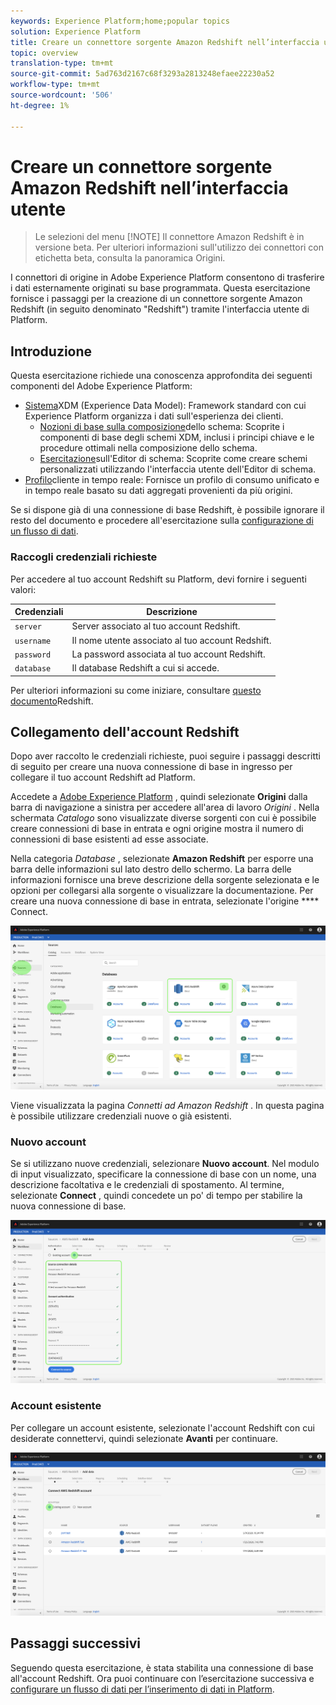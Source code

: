 ```yaml
---
keywords: Experience Platform;home;popular topics
solution: Experience Platform
title: Creare un connettore sorgente Amazon Redshift nell’interfaccia utente
topic: overview
translation-type: tm+mt
source-git-commit: 5ad763d2167c68f3293a2813248efaee22230a52
workflow-type: tm+mt
source-wordcount: '506'
ht-degree: 1%

---
```



# Creare un connettore sorgente Amazon Redshift nell’interfaccia utente

>Le selezioni del menu [!NOTE]
>Il connettore Amazon Redshift è in versione beta. Per ulteriori informazioni sull&#39;utilizzo dei connettori con etichetta beta, consulta la panoramica [](../../../../home.md#terms-and-conditions) Origini.

I connettori di origine in  Adobe Experience Platform consentono di trasferire i dati esternamente originati su base programmata. Questa esercitazione fornisce i passaggi per la creazione di un connettore sorgente Amazon Redshift (in seguito denominato &quot;Redshift&quot;) tramite l&#39;interfaccia utente di Platform.

## Introduzione

Questa esercitazione richiede una conoscenza approfondita dei seguenti componenti del  Adobe Experience Platform:

- [Sistema](../../../../../xdm/home.md)XDM (Experience Data Model): Framework standard con cui  Experience Platform organizza i dati sull&#39;esperienza dei clienti.
   - [Nozioni di base sulla composizione](../../../../../xdm/schema/composition.md)dello schema: Scoprite i componenti di base degli schemi XDM, inclusi i principi chiave e le procedure ottimali nella composizione dello schema.
   - [Esercitazione](../../../../../xdm/tutorials/create-schema-ui.md)sull&#39;Editor di schema: Scoprite come creare schemi personalizzati utilizzando l&#39;interfaccia utente dell&#39;Editor di schema.
- [Profilo](../../../../../profile/home.md)cliente in tempo reale: Fornisce un profilo di consumo unificato e in tempo reale basato su dati aggregati provenienti da più origini.

Se si dispone già di una connessione di base Redshift, è possibile ignorare il resto del documento e procedere all&#39;esercitazione sulla [configurazione di un flusso di dati](../../dataflow/databases.md).

### Raccogli credenziali richieste

Per accedere al tuo account Redshift su Platform, devi fornire i seguenti valori:

| **Credenziali** | **Descrizione** |
| -------------- | --------------- |
| `server` | Server associato al tuo account Redshift. |
| `username` | Il nome utente associato al tuo account Redshift. |
| `password` | La password associata al tuo account Redshift. |
| `database` | Il database Redshift a cui si accede. |

Per ulteriori informazioni su come iniziare, consultare [questo documento](https://docs.aws.amazon.com/redshift/latest/gsg/getting-started.html)Redshift.

## Collegamento dell&#39;account Redshift

Dopo aver raccolto le credenziali richieste, puoi seguire i passaggi descritti di seguito per creare una nuova connessione di base in ingresso per collegare il tuo account Redshift ad Platform.

Accedete a <a href="https://platform.adobe.com" target="_blank">Adobe Experience Platform</a> , quindi selezionate **Origini** dalla barra di navigazione a sinistra per accedere all&#39;area di lavoro *Origini* . Nella schermata *Catalogo* sono visualizzate diverse sorgenti con cui è possibile creare connessioni di base in entrata e ogni origine mostra il numero di connessioni di base esistenti ad esse associate.

Nella categoria *Database* , selezionate **Amazon Redshift** per esporre una barra delle informazioni sul lato destro dello schermo. La barra delle informazioni fornisce una breve descrizione della sorgente selezionata e le opzioni per collegarsi alla sorgente o visualizzare la documentazione. Per creare una nuova connessione di base in entrata, selezionate l&#39;origine **** Connect.

![](../../../../images/tutorials/create/redshift/catalog.png)

Viene visualizzata la pagina *Connetti ad Amazon Redshift* . In questa pagina è possibile utilizzare credenziali nuove o già esistenti.

### Nuovo account

Se si utilizzano nuove credenziali, selezionare **Nuovo account**. Nel modulo di input visualizzato, specificare la connessione di base con un nome, una descrizione facoltativa e le credenziali di spostamento. Al termine, selezionate **Connect** , quindi concedete un po&#39; di tempo per stabilire la nuova connessione di base.

![](../../../../images/tutorials/create/redshift/new.png)

### Account esistente

Per collegare un account esistente, selezionate l&#39;account Redshift con cui desiderate connettervi, quindi selezionate **Avanti** per continuare.

![](../../../../images/tutorials/create/redshift/existing.png)

## Passaggi successivi

Seguendo questa esercitazione, è stata stabilita una connessione di base all&#39;account Redshift. Ora puoi continuare con l’esercitazione successiva e [configurare un flusso di dati per l’inserimento di dati in Platform](../../dataflow/databases.md).
